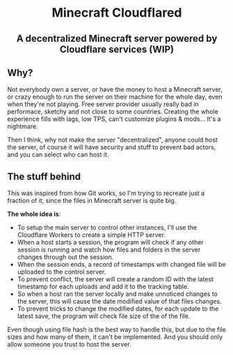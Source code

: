 <h1 align=center>
  Minecraft Cloudflared
</h1>
<h2 align=center>
  A decentralized Minecraft server powered by Cloudflare services (WIP)
</h2>

## Why?
Not everybody own a server, or have the money to host a Minecraft server, or crazy enough to run the server on their machine for the whole day, even when they're not playing. Free server provider usually really bad in performace, sketchy and not close to some countries. Creating the whole experience fills with lags, low TPS, can't customize plugins & mods... It's a nightmare.

Then I think, why not make the server "decentralized", anyone could host the server, of course it will have security and stuff to prevent bad actors, and you can select who can host it.

## The stuff behind
This was inspired from how Git works, so I'm trying to recreate just a fraction of it, since the files in Minecraft server is quite big.

**The whole idea is**:
- To setup the main server to control other instances, I'll use the Cloudflare Workers to create a simple HTTP server.
- When a host starts a session, the program will check if any other session is running and watch how files and folders in the server changes through out the session.
- When the session ends, a record of timestamps with changed file will be uploaded to the control server.
- To prevent conflict, the server will create a random ID with the latest timestamp for each uploads and add it to the tracking table.
- So when a host ran the server locally and make unnoticed changes to the server, this will cause the date modified value of that files changes.
- To prevent tricks to change the modified dates, for each update to the latest save, the program will check file size of the of the file.

Even though using file hash is the best way to handle this, but due to the file sizes and how many of them, it can't be implemented. And you should only allow someone you trust to host the server.
